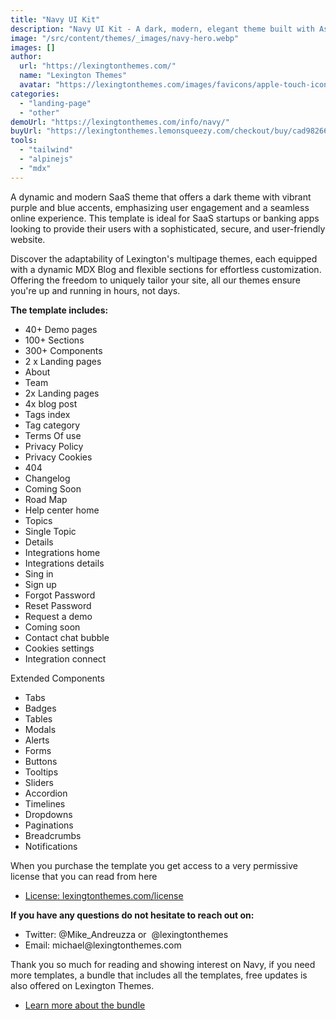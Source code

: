 ```yaml
---
title: "Navy UI Kit"
description: "Navy UI Kit - A dark, modern, elegant theme built with Astrojs and Talwind CSS for your next project"
image: "/src/content/themes/_images/navy-hero.webp"
images: []
author:
  url: "https://lexingtonthemes.com/"
  name: "Lexington Themes"
  avatar: "https://lexingtonthemes.com/images/favicons/apple-touch-icon.png"
categories:
  - "landing-page"
  - "other"
demoUrl: "https://lexingtonthemes.com/info/navy/"
buyUrl: "https://lexingtonthemes.lemonsqueezy.com/checkout/buy/cad98266-24b3-47fd-99a6-e65ad9af37f6"
tools:
  - "tailwind"
  - "alpinejs"
  - "mdx"
---
```


A dynamic and modern SaaS theme that offers a dark theme with vibrant purple and blue accents, emphasizing user engagement and a seamless online experience. This template is ideal for SaaS startups or banking apps looking to provide their users with a sophisticated, secure, and user-friendly website.

Discover the adaptability of Lexington's multipage themes, each equipped with a dynamic MDX Blog and flexible sections for effortless customization. Offering the freedom to uniquely tailor your site, all our themes ensure you're up and running in hours, not days.

<p><strong style="color: var(--tw-prose-bold);">The template includes:</strong></p>
<ul>
  <li><span style="color: var(--tw-prose-bold);">40+ Demo pages</span></li>
  <li><span style="color: var(--tw-prose-bold);">100+ Sections</span></li>
  <li><span style="color: var(--tw-prose-bold);">300+ Components</span></li>
<li>2 x Landing pages</li>
<li>About</li>
<li>Team</li>
<li>2x Landing pages</li>
<li>4x blog post</li>
<li>Tags index</li>
<li>Tag category</li>
<li>Terms Of use</li>
<li>Privacy Policy</li>
<li>Privacy Cookies</li>
<li>404</li>
<li>Changelog</li>
<li>Coming Soon</li>
<li>Road Map</li>
<li>Help center home</li>
<li>Topics</li>
<li>Single Topic</li>
<li>Details</li>
<li>Integrations home</li>
<li>Integrations details</li>
<li>Sing in</li>
<li>Sign up</li>
<li>Forgot Password</li>
<li>Reset Password</li>
<li>Request a demo</li>
<li>Coming soon</li>
<li>Contact chat bubble</li>
<li>Cookies settings</li>
<li>Integration connect</li>
</ul>
<p>Extended Components</p>
<ul><li>Tabs</li>
<li>Badges</li>
<li>Tables</li>
<li>Modals</li>
<li>Alerts</li>
<li>Forms</li>
<li>Buttons</li>
<li>Tooltips</li>
<li>Sliders</li>
<li>Accordion</li>
<li>Timelines</li>
<li>Dropdowns</li>
<li>Paginations</li>
<li>Breadcrumbs</li>
<li>Notifications</li></ul>
<p>When you purchase the template you get access to a very permissive license that you can read from here</p>
<ul>
   <li><a href="https://lexingtonthemes.com/license/" rel="noopener noreferrer" target="_blank">License: lexingtonthemes.com/license</a></li>
</ul>
<p><strong>If you have any questions do not hesitate to reach out on:</strong></p>
<ul>
   <li>Twitter: @Mike_Andreuzza or&nbsp; @lexingtonthemes</li>
   <li>Email: michael@lexingtonthemes.com</li>
</ul>
<p>Thank you so much for reading and showing interest on Navy, if you need more templates, a bundle that includes all the templates, free updates is also offered on Lexington Themes.&nbsp;</p>
<ul>
   <li><a href="https://lexingtonthemes.com/pricing/" rel="noopener noreferrer" target="_blank" >Learn more about the bundle</a></li>
</ul>
